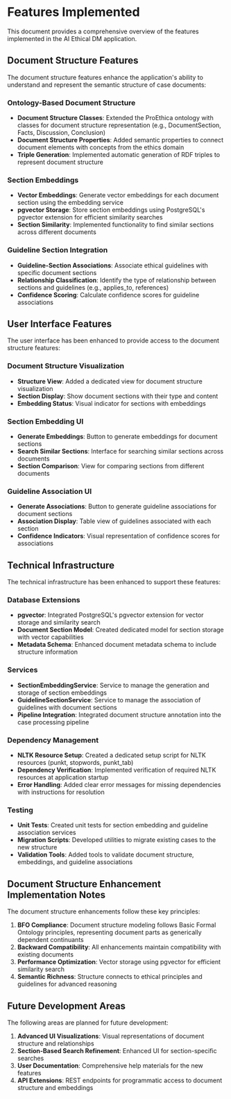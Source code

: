 # Features Implemented

This document provides a comprehensive overview of the features implemented in the AI Ethical DM application.

## Document Structure Features

The document structure features enhance the application's ability to understand and represent the semantic structure of case documents:

### Ontology-Based Document Structure

- **Document Structure Classes**: Extended the ProEthica ontology with classes for document structure representation (e.g., DocumentSection, Facts, Discussion, Conclusion)
- **Document Structure Properties**: Added semantic properties to connect document elements with concepts from the ethics domain
- **Triple Generation**: Implemented automatic generation of RDF triples to represent document structure

### Section Embeddings

- **Vector Embeddings**: Generate vector embeddings for each document section using the embedding service
- **pgvector Storage**: Store section embeddings using PostgreSQL's pgvector extension for efficient similarity searches
- **Section Similarity**: Implemented functionality to find similar sections across different documents

### Guideline Section Integration

- **Guideline-Section Associations**: Associate ethical guidelines with specific document sections
- **Relationship Classification**: Identify the type of relationship between sections and guidelines (e.g., applies_to, references)
- **Confidence Scoring**: Calculate confidence scores for guideline associations

## User Interface Features

The user interface has been enhanced to provide access to the document structure features:

### Document Structure Visualization

- **Structure View**: Added a dedicated view for document structure visualization
- **Section Display**: Show document sections with their type and content
- **Embedding Status**: Visual indicator for sections with embeddings

### Section Embedding UI

- **Generate Embeddings**: Button to generate embeddings for document sections
- **Search Similar Sections**: Interface for searching similar sections across documents
- **Section Comparison**: View for comparing sections from different documents

### Guideline Association UI

- **Generate Associations**: Button to generate guideline associations for document sections
- **Association Display**: Table view of guidelines associated with each section
- **Confidence Indicators**: Visual representation of confidence scores for associations

## Technical Infrastructure

The technical infrastructure has been enhanced to support these features:

### Database Extensions

- **pgvector**: Integrated PostgreSQL's pgvector extension for vector storage and similarity search
- **Document Section Model**: Created dedicated model for section storage with vector capabilities
- **Metadata Schema**: Enhanced document metadata schema to include structure information

### Services

- **SectionEmbeddingService**: Service to manage the generation and storage of section embeddings
- **GuidelineSectionService**: Service to manage the association of guidelines with document sections
- **Pipeline Integration**: Integrated document structure annotation into the case processing pipeline

### Dependency Management

- **NLTK Resource Setup**: Created a dedicated setup script for NLTK resources (punkt, stopwords, punkt_tab)
- **Dependency Verification**: Implemented verification of required NLTK resources at application startup
- **Error Handling**: Added clear error messages for missing dependencies with instructions for resolution

### Testing

- **Unit Tests**: Created unit tests for section embedding and guideline association services
- **Migration Scripts**: Developed utilities to migrate existing cases to the new structure
- **Validation Tools**: Added tools to validate document structure, embeddings, and guideline associations

## Document Structure Enhancement Implementation Notes

The document structure enhancements follow these key principles:

1. **BFO Compliance**: Document structure modeling follows Basic Formal Ontology principles, representing document parts as generically dependent continuants
2. **Backward Compatibility**: All enhancements maintain compatibility with existing documents
3. **Performance Optimization**: Vector storage using pgvector for efficient similarity search
4. **Semantic Richness**: Structure connects to ethical principles and guidelines for advanced reasoning

## Future Development Areas

The following areas are planned for future development:

1. **Advanced UI Visualizations**: Visual representations of document structure and relationships
2. **Section-Based Search Refinement**: Enhanced UI for section-specific searches
3. **User Documentation**: Comprehensive help materials for the new features
4. **API Extensions**: REST endpoints for programmatic access to document structure and embeddings
